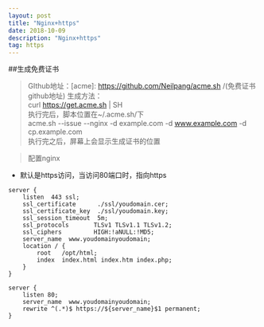 ```yaml
---
layout: post
title: "Nginx+https"
date: 2018-10-09 
description: "Nginx+https"
tag: https 
---   
```


##生成免费证书
> GIthub地址：[acme]: https://github.com/Neilpang/acme.sh /(免费证书github地址)
生成方法：    
    curl https://get.acme.sh | SH   
    执行完后，脚本位置在~/.acme.sh/下    
    acme.sh --issue --nginx -d example.com -d www.example.com -d cp.example.com     
    执行完之后，屏幕上会显示生成证书的位置    

> 配置nginx
* 默认是https访问，当访问80端口时，指向https
```
server {
    listen  443 ssl;
    ssl_certificate      ./ssl/youdomain.cer;
    ssl_certificate_key  ./ssl/youdomain.key;
    ssl_session_timeout  5m;
    ssl_protocols       TLSv1 TLSv1.1 TLSv1.2;
    ssl_ciphers         HIGH:!aNULL:!MD5;
    server_name  www.youdomainyoudomain;
    location / {
        root   /opt/html;
        index  index.html index.htm index.php;
    }
}

server {
    listen 80;
    server_name  www.youdomainyoudomain;
    rewrite ^(.*)$ https://${server_name}$1 permanent;
}
```